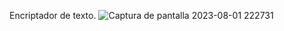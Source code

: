 Encriptador de texto.
![Captura de pantalla 2023-08-01 222731](https://github.com/Daniel17799/Daniel17799_Encriptador_texto.github.io/assets/118411965/e7f66830-8369-4cf2-8fb3-1d4159927bab)

